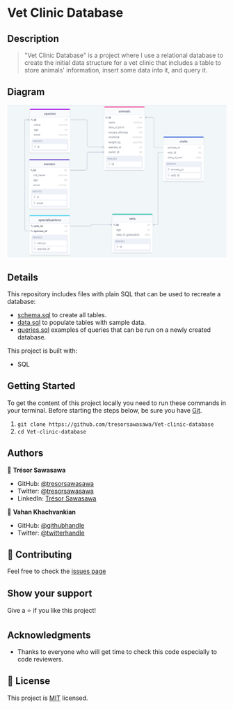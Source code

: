 # Vet Clinic Database
## Description

> "Vet Clinic Database" is a project where I use a relational database to create the initial data structure for a vet clinic that includes a table to store animals' information, insert some data into it, and query it.

## Diagram

![vet_clinic_screenshot](./vet_clinic_Diagram.png)
## Details

This repository includes files with plain SQL that can be used to recreate a database:

- [schema.sql](https://github.com/tresorsawasawa/Vet-clinic-database/blob/feature/create-animals-table/schema.sql) to create all tables.
- [data.sql](https://github.com/tresorsawasawa/Vet-clinic-database/blob/feature/create-animals-table/data.sql) to populate tables with sample data.
- [queries.sql](https://github.com/tresorsawasawa/Vet-clinic-database/blob/feature/create-animals-table/queries.sql) examples of queries that can be run on a newly created database. 

This project is built with:

- SQL

## Getting Started

To get the content of this project locally you need to run these commands in your terminal.
Before starting the steps below, be sure you have [Git](https://www.linode.com/docs/guides/how-to-install-git-on-linux-mac-and-windows/).
1. `git clone https://github.com/tresorsawasawa/Vet-clinic-database`
2. `cd Vet-clinic-database`

## Authors

👤 **Trésor Sawasawa**

- GitHub: [@tresorsawasawa](https://github.com/tresorsawasawa)
- Twitter: [@tresorsawasawa](https://twitter.com/TresorSawasawa)
- LinkedIn: [Trésor Sawasawa](https://www.linkedin.com/in/tresor-sawasawa/)

👤 **Vahan Khachvankian**

- GitHub: [@githubhandle](https://github.com/Gegardus)
- Twitter: [@twitterhandle](https://twitter.com/Gegardus)

## :handshake: Contributing

Feel free to check the [issues page](https://github.com/tresorsawasawa/Vet-clinic-database/issues)

## Show your support

Give a :star: if you like this project!

## Acknowledgments

- Thanks to everyone who will get time to check this code especially to code reviewers.

## 📝 License

This project is [MIT](./MIT.md) licensed.
